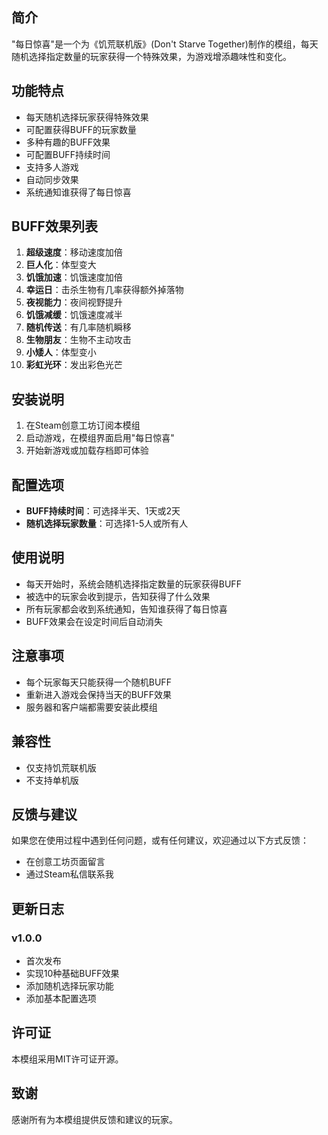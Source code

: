 ## 简介
"每日惊喜"是一个为《饥荒联机版》(Don't Starve Together)制作的模组，每天随机选择指定数量的玩家获得一个特殊效果，为游戏增添趣味性和变化。

## 功能特点
- 每天随机选择玩家获得特殊效果
- 可配置获得BUFF的玩家数量
- 多种有趣的BUFF效果
- 可配置BUFF持续时间
- 支持多人游戏
- 自动同步效果
- 系统通知谁获得了每日惊喜

## BUFF效果列表
1. **超级速度**：移动速度加倍
2. **巨人化**：体型变大
3. **饥饿加速**：饥饿速度加倍
4. **幸运日**：击杀生物有几率获得额外掉落物
5. **夜视能力**：夜间视野提升
6. **饥饿减缓**：饥饿速度减半
7. **随机传送**：有几率随机瞬移
8. **生物朋友**：生物不主动攻击
9. **小矮人**：体型变小
10. **彩虹光环**：发出彩色光芒

## 安装说明
1. 在Steam创意工坊订阅本模组
2. 启动游戏，在模组界面启用"每日惊喜"
3. 开始新游戏或加载存档即可体验

## 配置选项
- **BUFF持续时间**：可选择半天、1天或2天
- **随机选择玩家数量**：可选择1-5人或所有人

## 使用说明
- 每天开始时，系统会随机选择指定数量的玩家获得BUFF
- 被选中的玩家会收到提示，告知获得了什么效果
- 所有玩家都会收到系统通知，告知谁获得了每日惊喜
- BUFF效果会在设定时间后自动消失

## 注意事项
- 每个玩家每天只能获得一个随机BUFF
- 重新进入游戏会保持当天的BUFF效果
- 服务器和客户端都需要安装此模组

## 兼容性
- 仅支持饥荒联机版
- 不支持单机版

## 反馈与建议
如果您在使用过程中遇到任何问题，或有任何建议，欢迎通过以下方式反馈：
- 在创意工坊页面留言
- 通过Steam私信联系我

## 更新日志
### v1.0.0
- 首次发布
- 实现10种基础BUFF效果
- 添加随机选择玩家功能
- 添加基本配置选项

## 许可证
本模组采用MIT许可证开源。

## 致谢
感谢所有为本模组提供反馈和建议的玩家。 
